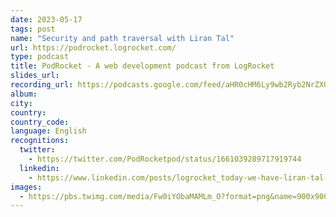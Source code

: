 ```yaml
---
date: 2023-05-17
tags: post
name: "Security and path traversal with Liran Tal"
url: https://podrocket.logrocket.com/
type: podcast
title: PodRocket - A web development podcast from LogRocket
slides_url:
recording_url: https://podcasts.google.com/feed/aHR0cHM6Ly9wb2Ryb2NrZXQubG9ncm9ja2V0LmNvbS9yc3M/episode/ZmZiMmNhYmUtNDQ2YS00Njk1LTg3YTUtZmM3NWY2MmYyZWJk?sa=X&ved=0CAUQkfYCahcKEwjY96SC14v_AhUAAAAAHQAAAAAQAQ
album: 
city: 
country: 
country_code: 
language: English
recognitions:
  twitter:
    - https://twitter.com/PodRocketpod/status/1661039289717919744
  linkedin:
    - https://www.linkedin.com/posts/logrocket_today-we-have-liran-tal-director-of-developer-activity-7066804984729751553-aj9k?utm_source=share&utm_medium=member_desktop
images:
  - https://pbs.twimg.com/media/Fw0iYObaMAMLm_O?format=png&name=900x900
---
```

